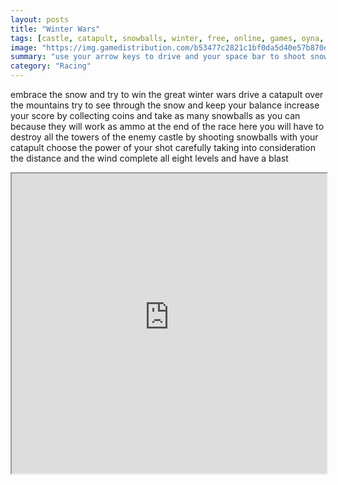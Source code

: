 ```yaml
---
layout: posts
title: "Winter Wars"
tags: [castle, catapult, snowballs, winter, free, online, games, oyna, game, free, games, play, play, games]
image: "https://img.gamedistribution.com/b53477c2821c1bf0da5d40e57b870d35.jpg"
summary: "use your arrow keys to drive and your space bar to shoot snowballs  free online games oyna game free games play play games"
category: "Racing"
---
```


embrace the snow and try to win the great winter wars drive a catapult over the mountains try to see through the snow and keep your balance increase your score by collecting coins and take as many snowballs as you can because they will work as ammo at the end of the race here you will have to destroy all the towers of the enemy castle by shooting snowballs with your catapult choose the power of your shot carefully taking into consideration the distance and the wind complete all eight levels and have a blast

<iframe width="100%" height="480px;" src="https://flash.gamedistribution.com?game=b53477c2821c1bf0da5d40e57b870d35"></iframe>